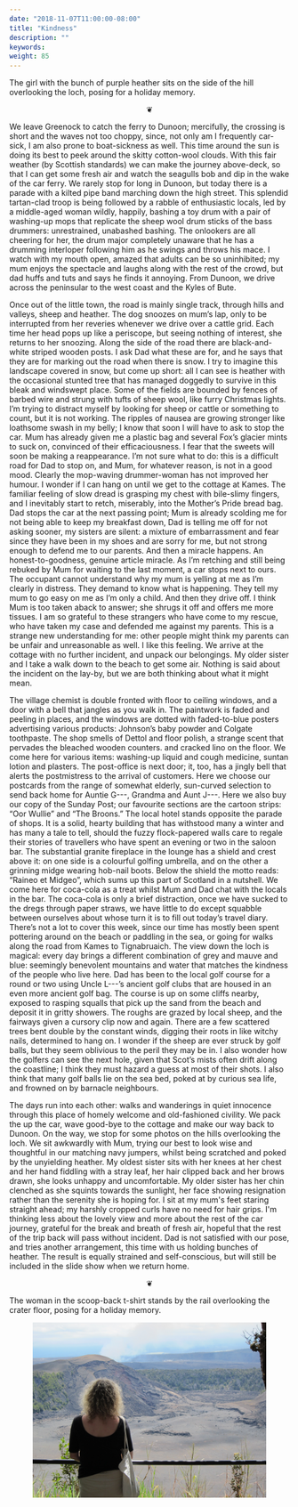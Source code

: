 ```yaml
---
date: "2018-11-07T11:00:00-08:00"
title: "Kindness"
description: ""
keywords:
weight: 85
---
```


The girl with the bunch of purple heather sits on the side of the hill overlooking the loch, posing
for a holiday memory.

<!--more-->

<center>
❦
</center>

We leave Greenock to catch the ferry to Dunoon; mercifully, the crossing is short and the waves not
too choppy, since, not only am I frequently car-sick, I am also prone to boat-sickness as well. This
time around the sun is doing its best to peek around the skitty cotton-wool clouds. With this fair
weather (by Scottish standards) we can make the journey above-deck, so that I can get some fresh air
and watch the seagulls bob and dip in the wake of the car ferry. We rarely stop for long in Dunoon,
but today there is a parade with a kilted pipe band marching down the high street. This splendid
tartan-clad troop is being followed by a rabble of enthusiastic locals, led by a middle-aged woman
wildly, happily, bashing a toy drum with a pair of washing-up mops that replicate the sheep wool
drum sticks of the bass drummers: unrestrained, unabashed bashing. The onlookers are all cheering
for her, the drum major completely unaware that he has a drumming interloper following him as he
swings and throws his mace. I watch with my mouth open, amazed that adults can be so uninhibited; my
mum enjoys the spectacle and laughs along with the rest of the crowd, but dad huffs and tuts and
says he finds it annoying. From Dunoon, we drive across the peninsular to the west coast and the
Kyles of Bute.

Once out of the little town, the road is mainly single track, through hills and valleys, sheep and
heather. The dog snoozes on mum’s lap, only to be interrupted from her reveries whenever we drive
over a cattle grid. Each time her head pops up like a periscope, but seeing nothing of interest, she
returns to her snoozing. Along the side of the road there are black-and-white striped wooden
posts. I ask Dad what these are for, and he says that they are for marking out the road when there
is snow. I try to imagine this landscape covered in snow, but come up short: all I can see is
heather with the occasional stunted tree that has managed doggedly to survive in this bleak and
windswept place. Some of the fields are bounded by fences of barbed wire and strung with tufts of
sheep wool, like furry Christmas lights. I’m trying to distract myself by looking for sheep or
cattle or something to count, but it is not working. The ripples of nausea are growing stronger like
loathsome swash in my belly; I know that soon I will have to ask to stop the car. Mum has already
given me a plastic bag and several Fox’s glacier mints to suck on, convinced of their
efficaciousness. I fear that the sweets will soon be making a reappearance. I’m not sure what to do:
this is a difficult road for Dad to stop on, and Mum, for whatever reason, is not in a good
mood. Clearly the mop-waving drummer-woman has not improved her humour. I wonder if I can hang on
until we get to the cottage at Kames. The familiar feeling of slow dread is grasping my chest with
bile-slimy fingers, and I inevitably start to retch, miserably, into the Mother’s Pride bread
bag. Dad stops the car at the next passing point; Mum is already scolding me for not being able to
keep my breakfast down, Dad is telling me off for not asking sooner, my sisters are silent: a
mixture of embarrassment and fear since they have been in my shoes and are sorry for me, but not
strong enough to defend me to our parents. And then a miracle happens. An honest-to-goodness,
genuine article miracle. As I’m retching and still being rebuked by Mum for waiting to the last
moment, a car stops next to ours. The occupant cannot understand why my mum is yelling at me as I’m
clearly in distress. They demand to know what is happening. They tell my mum to go easy on me as I’m
only a child. And then they drive off. I think Mum is too taken aback to answer; she shrugs it off
and offers me more tissues. I am so grateful to these strangers who have come to my rescue, who have
taken my case and defended me against my parents. This is a strange new understanding for me: other
people might think my parents can be unfair and unreasonable as well. I like this feeling. We arrive
at the cottage with no further incident, and unpack our belongings. My older sister and I take a
walk down to the beach to get some air. Nothing is said about the incident on the lay-by, but we are
both thinking about what it might mean.

The village chemist is double fronted with floor to ceiling windows, and a door with a bell that
jangles as you walk in. The paintwork is faded and peeling in places, and the windows are dotted
with faded-to-blue posters advertising various products: Johnson’s baby powder and Colgate
toothpaste. The shop smells of Dettol and floor polish, a strange scent that pervades the bleached
wooden counters. and cracked lino on the floor. We come here for various items: washing-up liquid
and cough medicine, suntan lotion and plasters. The post-office is next door; it, too, has a jingly
bell that alerts the postmistress to the arrival of customers. Here we choose our postcards from the
range of somewhat elderly, sun-curved selection to send back home for Auntie G---, Grandma and Aunt
J---. Here we also buy our copy of the Sunday Post; our favourite sections are the cartoon strips:
“Oor Wullie” and “The Broons.” The local hotel stands opposite the parade of shops. It is a solid,
hearty building that has withstood many a winter and has many a tale to tell, should the fuzzy
flock-papered walls care to regale their stories of travellers who have spent an evening or two in
the saloon bar. The substantial granite fireplace in the lounge has a shield and crest above it: on
one side is a colourful golfing umbrella, and on the other a grinning midge wearing hob-nail
boots. Below the shield the motto reads: “Raineo et Midgeo”, which sums up this part of Scotland in
a nutshell. We come here for coca-cola as a treat whilst Mum and Dad chat with the locals in the
bar. The coca-cola is only a brief distraction, once we have sucked to the dregs through paper
straws, we have little to do except squabble between ourselves about whose turn it is to fill out
today’s travel diary. There’s not a lot to cover this week, since our time has mostly been spent
pottering around on the beach or paddling in the sea, or going for walks along the road from Kames
to Tignabruaich. The view down the loch is magical: every day brings a different combination of grey
and mauve and blue: seemingly benevolent mountains and water that matches the kindness of the people
who live here. Dad has been to the local golf course for a round or two using Uncle L---’s ancient
golf clubs that are housed in an even more ancient golf bag. The course is up on some cliffs nearby,
exposed to rasping squalls that pick up the sand from the beach and deposit it in gritty
showers. The roughs are grazed by local sheep, and the fairways given a cursory clip now and
again. There are a few scattered trees bent double by the constant winds, digging their roots in
like witchy nails, determined to hang on. I wonder if the sheep are ever struck by golf balls, but
they seem oblivious to the peril they may be in. I also wonder how the golfers can see the next
hole, given that Scot’s mists often drift along the coastline; I think they must hazard a guess at
most of their shots. I also think that many golf balls lie on the sea bed, poked at by curious sea
life, and frowned on by barnacle neighbours.

The days run into each other: walks and wanderings in quiet innocence through this place of homely
welcome and old-fashioned civility. We pack the up the car, wave good-bye to the cottage and make
our way back to Dunoon. On the way, we stop for some photos on the hills overlooking the loch. We
sit awkwardly with Mum, trying our best to look wise and thoughtful in our matching navy jumpers,
whilst being scratched and poked by the unyielding heather.  My oldest sister sits with her knees at
her chest and her hand fiddling with a stray leaf, her hair clipped back and her brows drawn, she
looks unhappy and uncomfortable. My older sister has her chin clenched as she squints towards the
sunlight, her face showing resignation rather than the serenity she is hoping for. I sit at my mum's
feet staring straight ahead; my harshly cropped curls have no need for hair grips. I'm thinking less
about the lovely view and more about the rest of the car journey, grateful for the break and breath
of fresh air, hopeful that the rest of the trip back will pass without incident. Dad is not
satisfied with our pose, and tries another arrangement, this time with us holding bunches of
heather. The result is equally strained and self-conscious, but will still be included in the slide
show when we return home.

<center>
❦
</center>

The woman in the scoop-back t-shirt stands by the rail overlooking the crater floor, posing for a
holiday memory.

<center>
<img style="max-width:30em;" src="/images/IMG_2356.jpg" alt="Overlooking crater floor"/>
</center>
